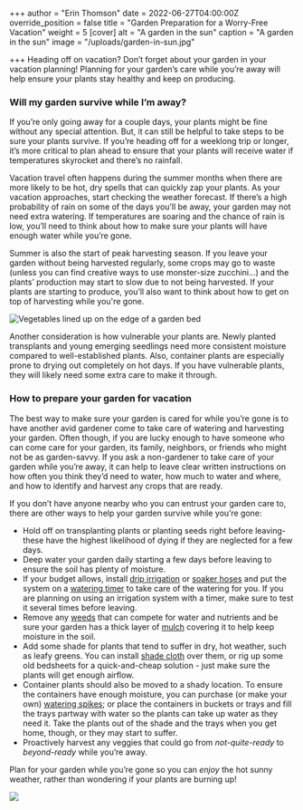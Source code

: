 +++
author = "Erin Thomson"
date = 2022-06-27T04:00:00Z
override_position = false
title = "Garden Preparation for a Worry-Free Vacation"
weight = 5
[cover]
alt = "A garden in the sun"
caption = "A garden in the sun"
image = "/uploads/garden-in-sun.jpg"

+++
Heading off on vacation? Don’t forget about your garden in your vacation planning! Planning for your garden’s care while you’re away will help ensure your plants stay healthy and keep on producing.

### Will my garden survive while I’m away?

If you’re only going away for a couple days, your plants might be fine without any special attention. But, it can still be helpful to take steps to be sure your plants survive. If you’re heading off for a weeklong trip or longer, it’s more critical to plan ahead to ensure that your plants will receive water if temperatures skyrocket and there’s no rainfall.

Vacation travel often happens during the summer months when there are more likely to be hot, dry spells that can quickly zap your plants. As your vacation approaches, start checking the weather forecast. If there’s a high probability of rain on some of the days you’ll be away, your garden may not need extra watering. If temperatures are soaring and the chance of rain is low, you’ll need to think about how to make sure your plants will have enough water while you’re gone.

Summer is also the start of peak harvesting season. If you leave your garden without being harvested regularly, some crops may go to waste (unless you can find creative ways to use monster-size zucchini…) and the plants’ production may start to slow due to not being harvested. If your plants are starting to produce, you’ll also want to think about how to get on top of harvesting while you're gone.

![Vegetables lined up on the edge of a garden bed](/uploads/garden-harvest.jpg)

Another consideration is how vulnerable your plants are. Newly planted transplants and young emerging seedlings need more consistent moisture compared to well-established plants. Also, container plants are especially prone to drying out completely on hot days. If you have vulnerable plants, they will likely need some extra care to make it through.

### How to prepare your garden for vacation

The best way to make sure your garden is cared for while you’re gone is to have another avid gardener come to take care of watering and harvesting your garden. Often though, if you are lucky enough to have someone who can come care for your garden, its family, neighbors, or friends who might not be as garden-savvy. If you ask a non-gardener to take care of your garden while you’re away, it can help to leave clear written instructions on how often you think they’d need to water, how much to water and where, and how to identify and harvest any crops that are ready.

If you don’t have anyone nearby who you can entrust your garden care to, there are other ways to help your garden survive while you’re gone:

* Hold off on transplanting plants or planting seeds right before leaving- these have the highest likelihood of dying if they are neglected for a few days.
* Deep water your garden daily starting a few days before leaving to ensure the soil has plenty of moisture.
* If your budget allows, install [drip irrigation](https://www.amazon.com/s?k=drip+irrigation&tag=planter05-20) or [soaker hoses](https://www.amazon.com/s?k=soaker+hose&tag=planter05-20) and put the system on a [watering timer](https://www.amazon.com/s?k=watering+timer&tag=planter05-20) to take care of the watering for you. If you are planning on using an irrigation system with a timer, make sure to test it several times before leaving.
* Remove any [weeds](https://blog.planter.garden/posts/garden-weeds-stem-the-spread/) that can compete for water and nutrients and be sure your garden has a thick layer of [mulch](https://blog.planter.garden/posts/mulching-a-must-for-your-garden/) covering it to help keep moisture in the soil.
* Add some shade for plants that tend to suffer in dry, hot weather, such as leafy greens. You can install [shade cloth](https://www.amazon.com/s?k=shade+cloth&tag=planter05-20) over them, or rig up some old bedsheets for a quick-and-cheap solution - just make sure the plants will get enough airflow.
* Container plants should also be moved to a shady location. To ensure the containers have enough moisture, you can purchase (or make your own) [watering spikes](https://www.amazon.com/s?k=watering+spikes&tag=planter05-20); or place the containers in buckets or trays and fill the trays partway with water so the plants can take up water as they need it. Take the plants out of the shade and the trays when you get home, though, or they may start to suffer.
* Proactively harvest any veggies that could go from _not-quite-ready_ to _beyond-ready_ while you’re away.

Plan for your garden while you’re gone so you can _enjoy_ the hot sunny weather, rather than wondering if your plants are burning up!

![](/uploads/beachfront-view.jpg)
